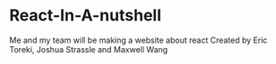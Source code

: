 # React-In-A-nutshell
Me and my team will be making a website about react
Created by Eric Toreki, Joshua Strassle and Maxwell Wang
